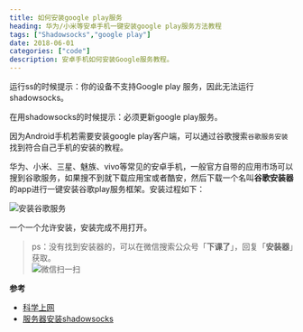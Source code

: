 ```yaml
---
title: 如何安装google play服务
heading: 华为/小米等安卓手机一键安装google play服务方法教程
tags: ["Shadowsocks","google play"]
date: 2018-06-01
categories: ["code"]
description: 安卓手机如何安装Google服务教程。
---
```


运行ss的时候提示：你的设备不支持Google play 服务，因此无法运行 shadowsocks。

在用shadowsocks的时候提示：必须更新google play服务。

因为Android手机若需要安装google play客户端，可以通过谷歌搜索`谷歌服务安装`找到符合自己手机的安装的教程。

华为、小米、三星、魅族、vivo等常见的安卓手机，一般官方自带的应用市场可以搜到谷歌服务，如果搜不到就下载应用宝或者酷安，然后下载一个名叫**谷歌安装器**的app进行一键安装谷歌play服务框架。安装过程如下：

![安装谷歌服务](https://gitee.com/smile365/blogimg/raw/master/sxy91/1593782643114.png)

一个一个允许安装，安装完成不用打开。

> ps：没有找到安装器的，可以在微信搜索公众号「**下课了**」，回复「**安装器**」获取。  
![微信扫一扫](https://gitee.com/smile365/blogimg/raw/master/sxy91/1582087774482.png)

**参考**
- [科学上网](https://sxy91.com/posts/over-the-wall/)
- [服务器安装shadowsocks](https://sxy91.com/posts/over-the-wall-2/)

